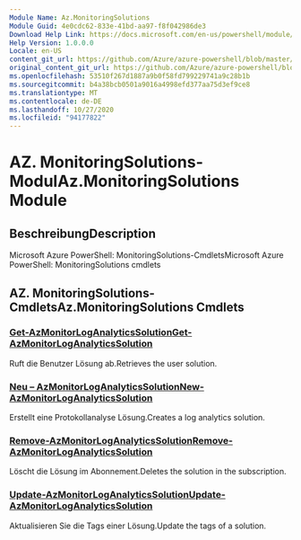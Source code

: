 ```yaml
---
Module Name: Az.MonitoringSolutions
Module Guid: 4e0cdc62-833e-41bd-aa97-f8f042986de3
Download Help Link: https://docs.microsoft.com/en-us/powershell/module/az.monitoringsolutions
Help Version: 1.0.0.0
Locale: en-US
content_git_url: https://github.com/Azure/azure-powershell/blob/master/src/MonitoringSolutions/help/Az.MonitoringSolutions.md
original_content_git_url: https://github.com/Azure/azure-powershell/blob/master/src/MonitoringSolutions/help/Az.MonitoringSolutions.md
ms.openlocfilehash: 53510f267d1887a9b0f58fd799229741a9c28b1b
ms.sourcegitcommit: b4a38bcb0501a9016a4998efd377aa75d3ef9ce8
ms.translationtype: MT
ms.contentlocale: de-DE
ms.lasthandoff: 10/27/2020
ms.locfileid: "94177822"
---
```

# <span data-ttu-id="85a74-101">AZ. MonitoringSolutions-Modul</span><span class="sxs-lookup"><span data-stu-id="85a74-101">Az.MonitoringSolutions Module</span></span>
## <span data-ttu-id="85a74-102">Beschreibung</span><span class="sxs-lookup"><span data-stu-id="85a74-102">Description</span></span>
<span data-ttu-id="85a74-103">Microsoft Azure PowerShell: MonitoringSolutions-Cmdlets</span><span class="sxs-lookup"><span data-stu-id="85a74-103">Microsoft Azure PowerShell: MonitoringSolutions cmdlets</span></span>

## <span data-ttu-id="85a74-104">AZ. MonitoringSolutions-Cmdlets</span><span class="sxs-lookup"><span data-stu-id="85a74-104">Az.MonitoringSolutions Cmdlets</span></span>
### [<span data-ttu-id="85a74-105">Get-AzMonitorLogAnalyticsSolution</span><span class="sxs-lookup"><span data-stu-id="85a74-105">Get-AzMonitorLogAnalyticsSolution</span></span>](Get-AzMonitorLogAnalyticsSolution.md)
<span data-ttu-id="85a74-106">Ruft die Benutzer Lösung ab.</span><span class="sxs-lookup"><span data-stu-id="85a74-106">Retrieves the user solution.</span></span>

### [<span data-ttu-id="85a74-107">Neu – AzMonitorLogAnalyticsSolution</span><span class="sxs-lookup"><span data-stu-id="85a74-107">New-AzMonitorLogAnalyticsSolution</span></span>](New-AzMonitorLogAnalyticsSolution.md)
<span data-ttu-id="85a74-108">Erstellt eine Protokollanalyse Lösung.</span><span class="sxs-lookup"><span data-stu-id="85a74-108">Creates a log analytics solution.</span></span>

### [<span data-ttu-id="85a74-109">Remove-AzMonitorLogAnalyticsSolution</span><span class="sxs-lookup"><span data-stu-id="85a74-109">Remove-AzMonitorLogAnalyticsSolution</span></span>](Remove-AzMonitorLogAnalyticsSolution.md)
<span data-ttu-id="85a74-110">Löscht die Lösung im Abonnement.</span><span class="sxs-lookup"><span data-stu-id="85a74-110">Deletes the solution in the subscription.</span></span>

### [<span data-ttu-id="85a74-111">Update-AzMonitorLogAnalyticsSolution</span><span class="sxs-lookup"><span data-stu-id="85a74-111">Update-AzMonitorLogAnalyticsSolution</span></span>](Update-AzMonitorLogAnalyticsSolution.md)
<span data-ttu-id="85a74-112">Aktualisieren Sie die Tags einer Lösung.</span><span class="sxs-lookup"><span data-stu-id="85a74-112">Update the tags of a solution.</span></span>

